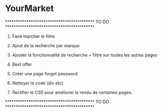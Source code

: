 # YourMarket
****************************************** TO DO ******************************************
1) Faire marcher le filtre
2) Ajout de la recherche par marque
3) Ajouter la fonctionnalité de recherche + filtre sur toutes les autres pages
6) Best offer
2) Créer une page forgot password

3) Nettoyer le code (div etc)
7) Rectifier le CSS pour améliorer le rendu de certaines pages.

****************************************** TO DO ******************************************
